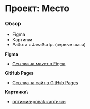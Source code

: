 # Проект: Место

### Обзор

* Figma
* Картинки
* Работа с JavaScript (первые шаги)


**Figma**

* [Ссылка на макет в Figma](https://www.figma.com/file/2cn9N9jSkmxD84oJik7xL7/JavaScript.-Sprint-4?node-id=0%3A1)

**GitHub Pages**

* [Ссылка на сайт в GitHub Pages](https://evgeny-gutz.github.io/mesto/)

**Картинки**\

* [оптимизироваk картинки](https://tinypng.com/)